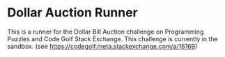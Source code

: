 # Dollar Auction Runner
This is a runner for the Dollar Bill Auction challenge on Programming Puzzles and Code Golf Stack Exchange. This challenge is currently in the sandbox. (see https://codegolf.meta.stackexchange.com/a/16169)
